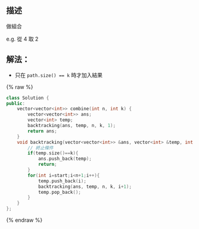 ## 描述

做組合

e.g. 從 4 取 2

## 解法：

-   只在 `path.size() == k` 時才加入結果

{% raw %}

```cpp
class Solution {
public:
    vector<vector<int>> combine(int n, int k) {
        vector<vector<int>> ans;
        vector<int> temp;
        backtracking(ans, temp, n, k, 1);
        return ans;
    }
    void backtracking(vector<vector<int>> &ans, vector<int> &temp, int n, int k, int start){
        // 終止條件
        if(temp.size()==k){
            ans.push_back(temp);
            return;
        }
        for(int i=start;i<n+1;i++){
            temp.push_back(i);
            backtracking(ans, temp, n, k, i+1);
            temp.pop_back();
        }
    }
};
```

{% endraw %}
